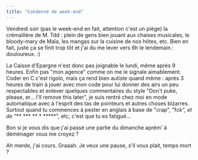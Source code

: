 ```yaml
---
title: "Condensé de week-end"
---
```


Vendredi soir (pas le week-end en fait, attention c'est un piège) la
crémaillère de M. Tdd : plein de gens bien jouant aux chaises musicales, le
bloody-mary de Maïa, les mangas sur la cuisine de nos hôtes, etc. Bien en
fait, juste ça se finit trop tôt et j'ai du me lever vers 6h le lendemain :
douloureux. :)

La Caisse d'Epargne n'est donc pas joignable le lundi, même après 9 heures.
Enfin pas "mon agence" comme on me le signale aimablement. Coder en C c'est
rigolo, mais ça rend bien autiste quand même : après 3 heures de train à jouer
avec mon code pour lui donner des airs un peu respectables et enlever quelques
commentaires du style "Don't puke, please, er... I'll remove this later", je
suis rentré chez moi en mode automatique avec à l'esprit des tas de pointeurs
et autres choses bizarres. Surtout quand tu commences à pester en anglais à
base de "crap", "f*ck", et de "*** *** ** * *****", etc, c'est que tu es
fatigué...

Bon si je vous dis que j'ai passé une partie du dimanche aprèm' à déménager
vous me croyez ?

Ah merde, j'ai cours. Graaah. Je veux une pause, s'il vous plait, temps mort ?

